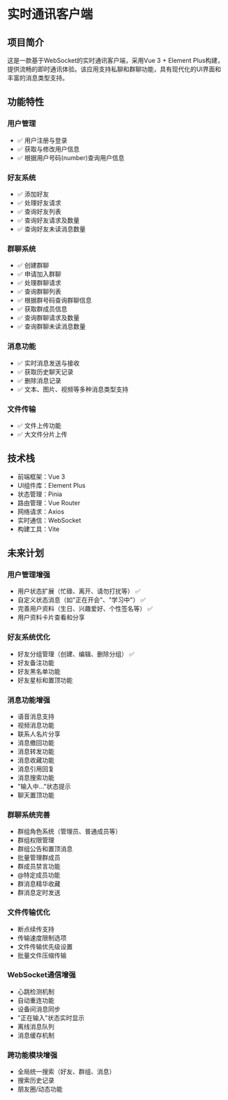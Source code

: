 # 实时通讯客户端
## 项目简介
这是一款基于WebSocket的实时通讯客户端，采用Vue 3 + Element Plus构建，提供流畅的即时通讯体验。该应用支持私聊和群聊功能，具有现代化的UI界面和丰富的消息类型支持。

## 功能特性
### 用户管理
- ✅ 用户注册与登录
- ✅ 获取与修改用户信息
- ✅ 根据用户号码(number)查询用户信息
### 好友系统
- ✅ 添加好友
- ✅ 处理好友请求
- ✅ 查询好友列表
- ✅ 查询好友请求及数量
- ✅ 查询好友未读消息数量
### 群聊系统
- ✅ 创建群聊
- ✅ 申请加入群聊
- ✅ 处理群聊请求
- ✅ 查询群聊列表
- ✅ 根据群号码查询群聊信息
- ✅ 获取群成员信息
- ✅ 查询群聊请求及数量
- ✅ 查询群聊未读消息数量
### 消息功能
- ✅ 实时消息发送与接收
- ✅ 获取历史聊天记录
- ✅ 删除消息记录
- ✅ 文本、图片、视频等多种消息类型支持
### 文件传输
- ✅ 文件上传功能
- ✅ 大文件分片上传
## 技术栈
- 前端框架：Vue 3
- UI组件库：Element Plus
- 状态管理：Pinia
- 路由管理：Vue Router
- 网络请求：Axios
- 实时通信：WebSocket
- 构建工具：Vite

## 未来计划
### 用户管理增强
- 用户状态扩展（忙碌、离开、请勿打扰等） ✅
- 自定义状态消息（如"正在开会"、"学习中"） ✅
- 完善用户资料（生日、兴趣爱好、个性签名等） ✅
- 用户资料卡片查看和分享 
### 好友系统优化
- 好友分组管理（创建、编辑、删除分组） ✅
- 好友备注功能 
- 好友黑名单功能
- 好友星标和置顶功能
### 消息功能增强
- 语音消息支持
- 视频消息功能
- 联系人名片分享
- 消息撤回功能
- 消息转发功能
- 消息收藏功能
- 消息引用回复
- 消息搜索功能
- "输入中..."状态提示
- 聊天置顶功能
### 群聊系统完善
- 群组角色系统（管理员、普通成员等）
- 群组权限管理
- 群组公告和置顶消息
- 批量管理群成员
- 群成员禁言功能
- @特定成员功能
- 群消息精华收藏
- 群消息定时发送
### 文件传输优化
- 断点续传支持
- 传输速度限制选项
- 文件传输优先级设置
- 批量文件压缩传输
### WebSocket通信增强
- 心跳检测机制
- 自动重连功能
- 设备间消息同步
- "正在输入"状态实时显示
- 离线消息队列
- 消息缓存机制
### 跨功能模块增强
- 全局统一搜索（好友、群组、消息）
- 搜索历史记录
- 朋友圈/动态功能
